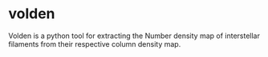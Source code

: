 # volden
Volden is a python tool for extracting the Number density map of interstellar filaments from their respective column density map.
